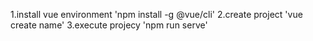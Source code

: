 1.install vue environment 'npm install -g @vue/cli'
2.create project 'vue create name'
3.execute projecy 'npm run serve'